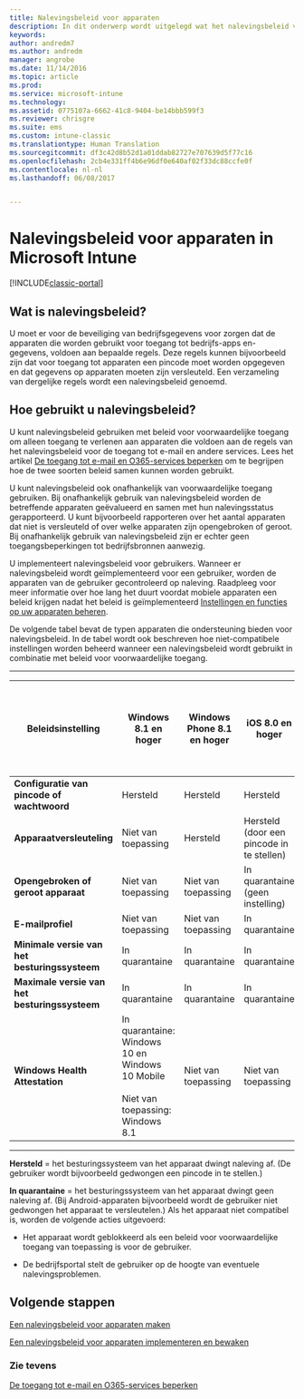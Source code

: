 ```yaml
---
title: Nalevingsbeleid voor apparaten
description: In dit onderwerp wordt uitgelegd wat het nalevingsbeleid voor apparaten is en hoe dit beleid werkt.
keywords: 
author: andredm7
ms.author: andredm
manager: angrobe
ms.date: 11/14/2016
ms.topic: article
ms.prod: 
ms.service: microsoft-intune
ms.technology: 
ms.assetid: 0775107a-6662-41c8-9404-be14bbb599f3
ms.reviewer: chrisgre
ms.suite: ems
ms.custom: intune-classic
ms.translationtype: Human Translation
ms.sourcegitcommit: df3c42d8b52d1a01ddab82727e707639d5f77c16
ms.openlocfilehash: 2cb4e331ff4b6e96df0e640af02f33dc88ccfe0f
ms.contentlocale: nl-nl
ms.lasthandoff: 06/08/2017


---
```


# <a name="device-compliance-policies-in-microsoft-intune"></a>Nalevingsbeleid voor apparaten in Microsoft Intune

[!INCLUDE[classic-portal](../includes/classic-portal.md)]

## <a name="what-is-a-compliance-policy"></a>Wat is nalevingsbeleid?
U moet er voor de beveiliging van bedrijfsgegevens voor zorgen dat de apparaten die worden gebruikt voor toegang tot bedrijfs-apps en- gegevens, voldoen aan bepaalde regels. Deze regels kunnen bijvoorbeeld zijn dat voor toegang tot apparaten een pincode moet worden opgegeven en dat gegevens op apparaten moeten zijn versleuteld. Een verzameling van dergelijke regels wordt een nalevingsbeleid genoemd.

## <a name="how-should-i-use-compliance-policies"></a>Hoe gebruikt u nalevingsbeleid?
U kunt nalevingsbeleid gebruiken met beleid voor voorwaardelijke toegang om alleen toegang te verlenen aan apparaten die voldoen aan de regels van het nalevingsbeleid voor de toegang tot e-mail en andere services. Lees het artikel [De toegang tot e-mail en O365-services beperken](restrict-access-to-email-and-o365-services-with-microsoft-intune.md) om te begrijpen hoe de twee soorten beleid samen kunnen worden gebruikt.

U kunt nalevingsbeleid ook onafhankelijk van voorwaardelijke toegang gebruiken. Bij onafhankelijk gebruik van nalevingsbeleid worden de betreffende apparaten geëvalueerd en samen met hun nalevingsstatus gerapporteerd. U kunt bijvoorbeeld rapporteren over het aantal apparaten dat niet is versleuteld of over welke apparaten zijn opengebroken of geroot. Bij onafhankelijk gebruik van nalevingsbeleid zijn er echter geen toegangsbeperkingen tot bedrijfsbronnen aanwezig.

U implementeert nalevingsbeleid voor gebruikers. Wanneer er nalevingsbeleid wordt geïmplementeerd voor een gebruiker, worden de apparaten van de gebruiker gecontroleerd op naleving.
Raadpleeg voor meer informatie over hoe lang het duurt voordat mobiele apparaten een beleid krijgen nadat het beleid is geïmplementeerd [Instellingen en functies op uw apparaten beheren](/intune-classic/deploy-use/manage-settings-and-features-on-your-devices-with-microsoft-intune-policies#frequently-asked-questions-about-intune-policies).

De volgende tabel bevat de typen apparaten die ondersteuning bieden voor nalevingsbeleid. In de tabel wordt ook beschreven hoe niet-compatibele instellingen worden beheerd wanneer een nalevingsbeleid wordt gebruikt in combinatie met beleid voor voorwaardelijke toegang.

-----------------------------

|Beleidsinstelling| Windows 8.1 en hoger| Windows Phone 8.1 en hoger| iOS 8.0 en hoger|Android 4.0 en hoger<br/>Samsung Knox Standard 4.0 en hoger|
|-----|----|----|----|----|
|**Configuratie van pincode of wachtwoord** |Hersteld|Hersteld|Hersteld|In quarantaine|
|**Apparaatversleuteling**|Niet van toepassing|Hersteld|Hersteld (door een pincode in te stellen)|In quarantaine|
|**Opengebroken of geroot apparaat**|Niet van toepassing|Niet van toepassing|In quarantaine (geen instelling)|In quarantaine (geen instelling)|
|**E-mailprofiel**|Niet van toepassing|Niet van toepassing|In quarantaine|Niet van toepassing|
|**Minimale versie van het besturingssysteem**|In quarantaine|In quarantaine|In quarantaine|In quarantaine|
|**Maximale versie van het besturingssysteem**|In quarantaine|In quarantaine|In quarantaine|In quarantaine|
|**Windows Health Attestation**|In quarantaine: Windows 10 en Windows 10 Mobile<br /><br />Niet van toepassing: Windows 8.1|Niet van toepassing|Niet van toepassing|Niet van toepassing|

------------------------------

**Hersteld** = het besturingssysteem van het apparaat dwingt naleving af. (De gebruiker wordt bijvoorbeeld gedwongen een pincode in te stellen.)

**In quarantaine** = het besturingssysteem van het apparaat dwingt geen naleving af. (Bij Android-apparaten bijvoorbeeld wordt de gebruiker niet gedwongen het apparaat te versleutelen.) Als het apparaat niet compatibel is, worden de volgende acties uitgevoerd:

-   Het apparaat wordt geblokkeerd als een beleid voor voorwaardelijke toegang van toepassing is voor de gebruiker.

-   De bedrijfsportal stelt de gebruiker op de hoogte van eventuele nalevingsproblemen.

## <a name="next-steps"></a>Volgende stappen
[Een nalevingsbeleid voor apparaten maken](create-a-device-compliance-policy-in-microsoft-intune.md)

[Een nalevingsbeleid voor apparaten implementeren en bewaken](deploy-and-monitor-a-device-compliance-policy-in-microsoft-intune.md)

### <a name="see-also"></a>Zie tevens
[De toegang tot e-mail en O365-services beperken](restrict-access-to-email-and-o365-services-with-microsoft-intune.md)


